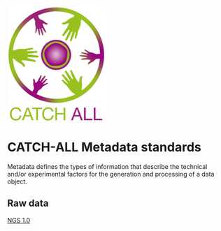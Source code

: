 ![](../images/logo.png)
# CATCH-ALL Metadata standards

Metadata defines the types of information that describe the technical and/or experimental factors for the generation and processing of a data object. 

## Raw data

[NGS 1.0](1.0/ngs_data.md)
